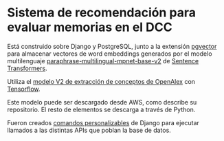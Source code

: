 # Sistema de recomendación para evaluar memorias en el DCC

Está construido sobre Django y PostgreSQL, junto a la extensión [pgvector](https://github.com/pgvector/pgvector-python) para almacenar vectores de word embeddings generados por el modelo multilenguaje [
paraphrase-multilingual-mpnet-base-v2](https://huggingface.co/sentence-transformers/paraphrase-multilingual-mpnet-base-v2) de [Sentence Transformers](https://huggingface.co/sentence-transformers).

Utiliza el [modelo V2 de extracción de conceptos de OpenAlex](https://github.com/ourresearch/openalex-concept-tagging/tree/main) con [Tensorflow](https://www.tensorflow.org/install/pip?hl=es).

Este modelo puede ser descargado desde AWS, como describe su repositorio. El resto de elementos se descarga a través de Python.

Fueron creados [comandos personalizables](https://docs.djangoproject.com/en/5.0/howto/custom-management-commands/) de Django para ejecutar llamados a las distintas APIs que poblan la base de datos. 
